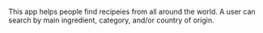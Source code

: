 This app helps people find recipeies from all around the world. A user can search by main ingredient, category, and/or country of origin.
